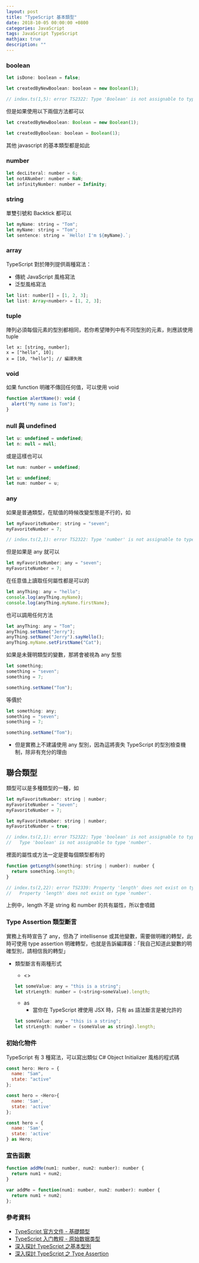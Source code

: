 ```yaml
---
layout: post
title: "TypeScript 基本類型"
date: 2018-10-05 00:00:00 +0800
categories: JavaScript
tags: JavaScript TypeScript
mathjax: true
description: ""
---
```


### boolean

```js
let isDone: boolean = false;
```

```js
let createdByNewBoolean: boolean = new Boolean(1);

// index.ts(1,5): error TS2322: Type 'Boolean' is not assignable to type 'boolean'.
```

但是如果使用以下兩個方法都可以

```js
let createdByNewBoolean: Boolean = new Boolean(1);
```

```js
let createdByBoolean: boolean = Boolean(1);
```

其他 javascript 的基本類型都是如此

### number

```js
let decLiteral: number = 6;
let notANumber: number = NaN;
let infinityNumber: number = Infinity;
```

### string

單雙引號和 Backtick 都可以

```js
let myName: string = "Tom";
let myName: string = "Tom";
let sentence: string = `Hello! I'm ${myName}.`;
```

### array

TypeScript 對於陣列提供兩種寫法：

- 傳統 JavaScript 風格寫法
- 泛型風格寫法

```js
let list: number[] = [1, 2, 3];
let list: Array<number> = [1, 2, 3];
```

### tuple

陣列必須每個元素的型別都相同，若你希望陣列中有不同型別的元素，則應該使用 tuple

```
let x: [string, number];
x = ["hello", 10];
x = [10, "hello"]; // 編譯失敗
```

### void

如果 function 明確不傳回任何值，可以使用 void

```js
function alertName(): void {
  alert("My name is Tom");
}
```

### null 與 undefined

```js
let u: undefined = undefined;
let n: null = null;
```

或是這樣也可以

```js
let num: number = undefined;
```

```js
let u: undefined;
let num: number = u;
```

### any

如果是普通類型，在賦值的時候改變型態是不行的，如

```js
let myFavoriteNumber: string = "seven";
myFavoriteNumber = 7;

// index.ts(2,1): error TS2322: Type 'number' is not assignable to type 'string'.
```

但是如果是 any 就可以

```js
let myFavoriteNumber: any = "seven";
myFavoriteNumber = 7;
```

在任意值上讀取任何屬性都是可以的

```js
let anyThing: any = "hello";
console.log(anyThing.myName);
console.log(anyThing.myName.firstName);
```

也可以調用任何方法

```js
let anyThing: any = "Tom";
anyThing.setName("Jerry");
anyThing.setName("Jerry").sayHello();
anyThing.myName.setFirstName("Cat");
```

如果是未聲明類型的變數，那將會被視為 any 型態

```js
let something;
something = "seven";
something = 7;

something.setName("Tom");
```

等價於

```js
let something: any;
something = "seven";
something = 7;

something.setName("Tom");
```

- 但是實務上不建議使用 any 型別，因為這將喪失 TypeScript 的型別檢查機制，除非有充分的理由

## 聯合類型

類型可以是多種類型的一種，如

```js
let myFavoriteNumber: string | number;
myFavoriteNumber = "seven";
myFavoriteNumber = 7;
```

```js
let myFavoriteNumber: string | number;
myFavoriteNumber = true;

// index.ts(2,1): error TS2322: Type 'boolean' is not assignable to type 'string | number'.
//   Type 'boolean' is not assignable to type 'number'.
```

裡面的屬性或方法一定是要每個類型都有的

```js
function getLength(something: string | number): number {
  return something.length;
}

// index.ts(2,22): error TS2339: Property 'length' does not exist on type 'string | number'.
//   Property 'length' does not exist on type 'number'.
```

上例中，length 不是 string 和 number 的共有屬性，所以會噴錯

### Type Assertion 類型斷言

實務上有時宣告了 any，但為了 intellisense 或其他變數，需要做明確的轉型，此時可使用 type assertion 明確轉型，也就是告訴編譯器：「我自己知道此變數的明確型別，請相信我的轉型」

- 類型斷言有兩種形式

  - <>

  ```js
  let someValue: any = "this is a string";
  let strLength: number = (<string>someValue).length;
  ```

  - as
    - 當你在 TypeScript 裡使用 JSX 時，只有 as 語法斷言是被允許的

  ```js
  let someValue: any = "this is a string";
  let strLength: number = (someValue as string).length;
  ```

### 初始化物件

TypeScript 有 3 種寫法，可以寫出類似 C# Object Initializer 風格的程式碼

```js
const hero: Hero = {
  name: "Sam",
  state: "active"
};
```

```js
const hero = <Hero>{
  name: 'Sam',
  state: 'active'
};
```

```js
const hero = {
  name: 'Sam',
  state: 'active'
} as Hero;
```

### 宣告函數

```js
function addMe(num1: number, num2: number): number {
  return num1 + num2;
}
```

```js
var addMe = function(num1: number, num2: number): number {
  return num1 + num2;
};
```

### 參考資料

- [TypeScript 官方文件 - 基礎類型](https://www.tslang.cn/docs/handbook/basic-types.html)
- [TypeScript 入门教程 - 原始数据类型](https://ts.xcatliu.com/basics/primitive-data-types.html)
- [深入探討 TypeScript 之基本型別](https://oomusou.io/typescript/basic-type/)
- [深入探討 TypeScript 之 Type Assertion](https://oomusou.io/typescript/type-assertion/)
